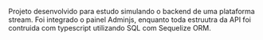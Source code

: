 Projeto desenvolvido para estudo simulando o backend de uma plataforma stream. Foi integrado o painel Adminjs, enquanto toda estruutra da API foi contruida com typescript utilizando SQL com Sequelize ORM.
